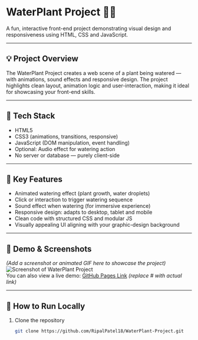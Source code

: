 # WaterPlant Project 🌱💧

A fun, interactive front-end project demonstrating visual design and responsiveness using HTML, CSS and JavaScript.

---

## 💡 Project Overview  
The WaterPlant Project creates a web scene of a plant being watered — with animations, sound effects and responsive design. The project highlights clean layout, animation logic and user-interaction, making it ideal for showcasing your front-end skills.

---

## 🧰 Tech Stack  
- HTML5  
- CSS3 (animations, transitions, responsive)  
- JavaScript (DOM manipulation, event handling)  
- Optional: Audio effect for watering action  
- No server or database — purely client-side

---

## 🎯 Key Features  
- Animated watering effect (plant growth, water droplets)  
- Click or interaction to trigger watering sequence  
- Sound effect when watering (for immersive experience)  
- Responsive design: adapts to desktop, tablet and mobile  
- Clean code with structured CSS and modular JS  
- Visually appealing UI aligning with your graphic-design background

---

## 📸 Demo & Screenshots  
*(Add a screenshot or animated GIF here to showcase the project)*  
![Screenshot of WaterPlant Project](images/screenshot.png)  
You can also view a live demo: [GitHub Pages Link](#) *(replace # with actual link)*

---

## 🚀 How to Run Locally  
1. Clone the repository  
   ```bash
   git clone https://github.com/RipalPatel18/WaterPlant-Project.git
